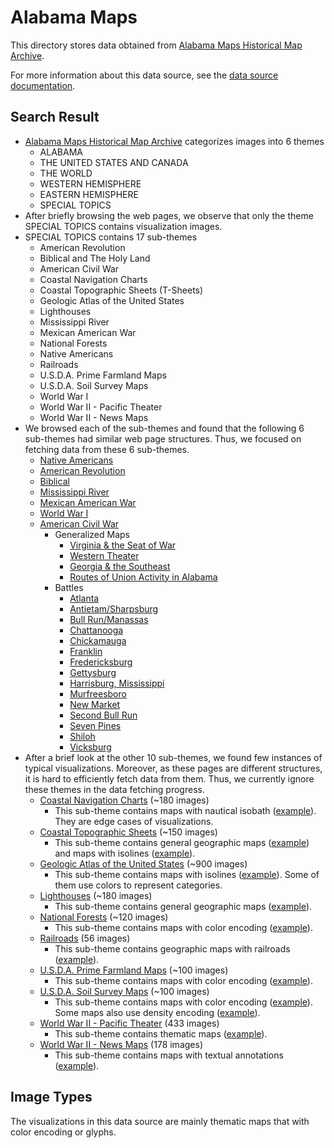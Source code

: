 # Alabama Maps

This directory stores data obtained from [Alabama Maps Historical Map Archive](http://alabamamaps.ua.edu/historicalmaps/).

For more information about this data source, see the [data source documentation](https://oldvis.github.io/libquery_extensions/api/alabama-maps.html).

## Search Result

- [Alabama Maps Historical Map Archive](http://alabamamaps.ua.edu/historicalmaps/) categorizes images into 6 themes
    - ALABAMA
    - THE UNITED STATES AND CANADA
    - THE WORLD
    - WESTERN HEMISPHERE
    - EASTERN HEMISPHERE
    - SPECIAL TOPICS
- After briefly browsing the web pages, we observe that only the theme SPECIAL TOPICS contains visualization images.
- SPECIAL TOPICS contains 17 sub-themes
    - American Revolution
    - Biblical and The Holy Land
    - American Civil War
    - Coastal Navigation Charts
    - Coastal Topographic Sheets (T-Sheets)
    - Geologic Atlas of the United States
    - Lighthouses
    - Mississippi River
    - Mexican American War
    - National Forests
    - Native Americans
    - Railroads
    - U.S.D.A. Prime Farmland Maps
    - U.S.D.A. Soil Survey Maps
    - World War I
    - World War II - Pacific Theater
    - World War II - News Maps
- We browsed each of the sub-themes and found that the following 6 sub-themes had similar web page structures. Thus, we focused on fetching data from these 6 sub-themes. 
    - [Native Americans](http://alabamamaps.ua.edu/historicalmaps/nativeamericans/index.html)
    - [American Revolution](http://alabamamaps.ua.edu/historicalmaps/american_revolution/index.html)
    - [Biblical](http://alabamamaps.ua.edu/historicalmaps/Biblical/Index.htm)
    - [Mississippi River](http://alabamamaps.ua.edu/historicalmaps/MississippiRiver/index.html)
    - [Mexican American War](http://alabamamaps.ua.edu/historicalmaps/mexican-americanwar/index.html)
    - [World War I](http://alabamamaps.ua.edu/historicalmaps/worldwarI/index.html)
    - [American Civil War](http://alabamamaps.ua.edu/historicalmaps/civilwar/index.html)
        - Generalized Maps
            - [Virginia & the Seat of War](http://alabamamaps.ua.edu/historicalmaps/civilwar/gen-seatofwar.html)
            - [Western Theater](http://alabamamaps.ua.edu/historicalmaps/civilwar/gen-westerntheater.html)
            - [Georgia & the Southeast](http://alabamamaps.ua.edu/historicalmaps/civilwar/gen-gasoutheast.html)
            - [Routes of Union Activity in Alabama](http://alabamamaps.ua.edu/historicalmaps/civilwar/unionroutes.html)
        - Battles
            - [Atlanta](http://alabamamaps.ua.edu/historicalmaps/civilwar/atlanta.html)
            - [Antietam/Sharpsburg](http://alabamamaps.ua.edu/historicalmaps/civilwar/antietam.html)
            - [Bull Run/Manassas](http://alabamamaps.ua.edu/historicalmaps/civilwar/bullrun.html)
            - [Chattanooga](http://alabamamaps.ua.edu/historicalmaps/civilwar/chattanooga.html)
            - [Chickamauga](http://alabamamaps.ua.edu/historicalmaps/civilwar/chickamauga.html)
            - [Franklin](http://alabamamaps.ua.edu/historicalmaps/civilwar/franklin.html)
            - [Fredericksburg](http://alabamamaps.ua.edu/historicalmaps/civilwar/fredericksburg.html)
            - [Gettysburg](http://alabamamaps.ua.edu/historicalmaps/civilwar/gettysburg.html)
            - [Harrisburg, Mississippi](http://alabamamaps.ua.edu/historicalmaps/civilwar/harrisburg.html)
            - [Murfreesboro](http://alabamamaps.ua.edu/historicalmaps/civilwar/murfreesboro.html)
            - [New Market](http://alabamamaps.ua.edu/historicalmaps/civilwar/NewMarket.html)
            - [Second Bull Run](http://alabamamaps.ua.edu/historicalmaps/civilwar/secondbullrun.html)
            - [Seven Pines](http://alabamamaps.ua.edu/historicalmaps/civilwar/sevenpines.html)
            - [Shiloh](http://alabamamaps.ua.edu/historicalmaps/civilwar/shiloh.html)
            - [Vicksburg](http://alabamamaps.ua.edu/historicalmaps/civilwar/vicksburg.html)
- After a brief look at the other 10 sub-themes, we found few instances of typical visualizations. Moreover, as these pages are different structures, it is hard to efficiently fetch data from them. Thus, we currently ignore these themes in the data fetching progress.
    - [Coastal Navigation Charts](http://alabamamaps.ua.edu/historicalmaps/navigationcharts/index.html) (~180 images)
        - This sub-theme contains maps with nautical isobath ([example](http://cartweb.geography.ua.edu/lizardtech/iserv/calcrgn?cat=Special%20Topics&item=Navigation%20Charts/NavStPaulHarbor_AK.sid&wid=500&hei=400&props=item(Name,Description),cat(Name,Description)&style=default/view.xsl&plugin=true)). They are edge cases of visualizations.
    - [Coastal Topographic Sheets](http://alabamamaps.ua.edu/historicalmaps/Coastal%20Survey%20Maps/index.html) (~150 images)
        - This sub-theme contains general geographic maps ([example](http://cartweb.geography.ua.edu/lizardtech/iserv/calcrgn?cat=Special%20Topics&item=Coastal%20Topography%20Sheets%20(T-maps)/T1042.sid&wid=500&hei=400&props=item(Name,Description),cat(Name,Description)&style=default/view.xsl&plugin=true)) and maps with isolines ([example](http://cartweb.geography.ua.edu/lizardtech/iserv/calcrgn?cat=Special%20Topics&item=Coastal%20Topography%20Sheets%20(T-maps)/T-1508.sid&wid=500&hei=400&props=item(Name,Description),cat(Name,Description)&style=default/view.xsl&plugin=true)).
    - [Geologic Atlas of the United States](http://alabamamaps.ua.edu/historicalmaps/Geologic%20Atlas%20Folios/index1.html) (~900 images)
        - This sub-theme contains maps with isolines ([example](http://cartweb.geography.ua.edu/lizardtech/iserv/calcrgn?cat=Special%20Topics&item=USGS%20Geologic%20Atlas%20Folios/Montana%20Livingston%201893%20topography.sid&wid=500&hei=400&props=item(Name,Description),cat(Name,Description)&style=simple/view-dhtml.xsl)). Some of them use colors to represent categories.
    - [Lighthouses](http://alabamamaps.ua.edu/historicalmaps/Lighthouses/LighthouseIndex.html) (~180 images)
        - This sub-theme contains general geographic maps ([example](http://cartweb.geography.ua.edu/lizardtech/iserv/calcrgn?cat=Special%20Topics&item=Lighthouses/Lighthouse1898a.sid&wid=1000&hei=900&props=item(Name,Description),cat(Name,Description)&style=simple/view-dhtml.xsl)).
    - [National Forests](http://alabamamaps.ua.edu/historicalmaps/nationalforests/indexmap.htm) (~120 images)
        - This sub-theme contains maps with color encoding ([example](http://cartweb.geography.ua.edu/lizardtech/iserv/calcrgn?cat=Special%20Topics&item=National%20Forests/Alabama/Alabama%20NF%20all%20forests%201965.sid&wid=500&hei=400&props=item(Name,Description),cat(Name,Description)&style=simple/view-dhtml.xsl)).
    - [Railroads](http://alabamamaps.ua.edu/historicalmaps/railroads/index.html) (56 images)
        - This sub-theme contains geographic maps with railroads ([example](http://cartweb.geography.ua.edu/lizardtech/iserv/calcrgn?cat=Special%20Topics&item=Railroads/Railroad1869a.sid&wid=500&hei=400&props=item(Name,Description),cat(Name,Description)&style=simple/view-dhtml.xsl)).
    - [U.S.D.A. Prime Farmland Maps](http://alabamamaps.ua.edu/historicalmaps/primefarmland/index.html) (~100 images)
        - This sub-theme contains maps with color encoding ([example](http://cartweb.geography.ua.edu/lizardtech/iserv/calcrgn?cat=Special%20Topics&item=Prime%20Farmland/Arizona/Maricopa%20Sheet%207.sid&wid=500&hei=400&props=item(Name,Description),cat(Name,Description)&style=default/view.xsl&plugin=true)).
    - [U.S.D.A. Soil Survey Maps](http://alabamamaps.ua.edu/historicalmaps/soilsurvey/index.html) (~100 images)
        - This sub-theme contains maps with color encoding ([example](http://cartweb.geography.ua.edu/lizardtech/iserv/calcrgn?cat=Special%20Topics&item=Soil%20Surveys/West%20Virginia/West%20Virginia%20Monroe%201925.sid&wid=500&hei=400&props=item(Name,Description),cat(Name,Description)&style=default/view.xsl&plugin=true)). Some maps also use density encoding ([example](http://cartweb.geography.ua.edu/lizardtech/iserv/calcrgn?cat=Special%20Topics&item=Soil%20Surveys/Alabama/Autauga%20County%20AL%201908.sid&wid=500&hei=400&props=item(Name,Description),cat(Name,Description)&style=default/view.xsl&plugin=true)).
    - [World War II - Pacific Theater](http://alabamamaps.ua.edu/historicalmaps/World%20War%20II/World%20War%20II%20Pacific.htm) (433 images)
        - This sub-theme contains thematic maps ([example](http://cartweb.geography.ua.edu/lizardtech/iserv/calcrgn?cat=Special%20Topics&item=World%20War%20II/Pacific/Australia/WW2%20Pacific%20Australia%20Australia.sid&wid=500&hei=400&props=item(Name,Description),cat(Name,Description)&style=simple/view-dhtml.xsl)).
    - [World War II - News Maps](http://alabamamaps.ua.edu/historicalmaps/World%20War%20II/WW2%20Newsmaps.htm) (178 images)
        - This sub-theme contains maps with textual annotations ([example](http://cartweb.geography.ua.edu/lizardtech/iserv/calcrgn?cat=Special%20Topics&item=World%20War%20II/News%20Maps/Vol%203%20No%2044%202-19-45.sid&wid=500&hei=400&props=item(Name,Description),cat(Name,Description)&style=simple/view-dhtml.xsl)).

## Image Types

The visualizations in this data source are mainly thematic maps that with color encoding or glyphs.
